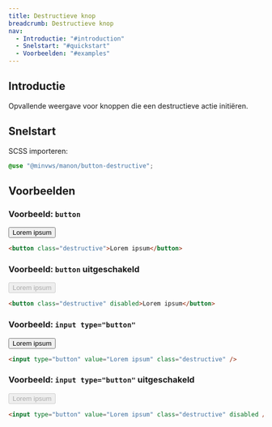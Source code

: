 ```yaml
---
title: Destructieve knop
breadcrumb: Destructieve knop
nav:
  - Introductie: "#introduction"
  - Snelstart: "#quickstart"
  - Voorbeelden: "#examples"
---
```


<h2 id="introduction">Introductie</h2>

Opvallende weergave voor knoppen die een destructieve actie initiëren.

<h2 id="quickstart">Snelstart</h2>

SCSS importeren:

```scss
@use "@minvws/manon/button-destructive";
```

<h2 id="examples">Voorbeelden</h2>

### Voorbeeld: `button`

<button class="destructive">Lorem ipsum</button>

```html
<button class="destructive">Lorem ipsum</button>
```

### Voorbeeld: `button` uitgeschakeld

<button class="destructive" disabled>Lorem ipsum</button>

```html
<button class="destructive" disabled>Lorem ipsum</button>
```

### Voorbeeld: `input type="button"`

<input type="button" value="Lorem ipsum" class="destructive" />

```html
<input type="button" value="Lorem ipsum" class="destructive" />
```

### Voorbeeld: `input type="button"` uitgeschakeld

<input type="button" value="Lorem ipsum" class="destructive" disabled />

```html
<input type="button" value="Lorem ipsum" class="destructive" disabled />
```
